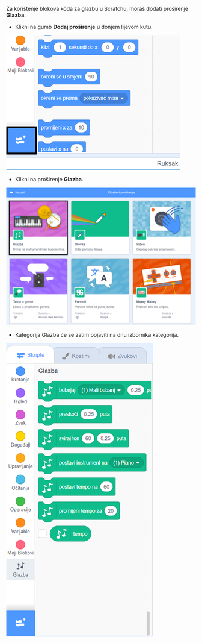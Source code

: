 Za korištenje blokova kôda za glazbu u Scratchu, moraš dodati proširenje **Glazba**.

+ Klikni na gumb **Dodaj proširenje** u donjem lijevom kutu.

![istaknuti gumb za dodavanje proširenja](images/add-extension-annotated.png)

+ Klikni na proširenje **Glazba**.

![istaknuto proširenje za glazbu](images/click-music-annotated.png)

+ Kategorija Glazba će se zatim pojaviti na dnu izbornika kategorija.

![blokovi proširenja za glazbu](images/music-extension-blocks.png)